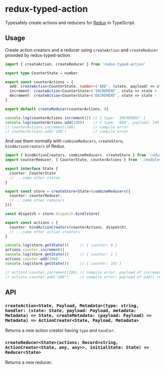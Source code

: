 # redux-typed-action

Typesafely create actions and reducers for [Redux](https://github.com/reactjs/redux) in TypeScript.

## Usage

Create action creators and a reducer using `createAction` and `createReducer` provided by redux-typed-action.

```typescript
import { createAction, createReducer } from 'redux-typed-action'

export type CounterState = number

export const counterActions = {
  add: createAction<CounterState, number>('ADD', (state, payload) => state + payload),
  increment: createAction<CounterState>('INCREMENT', state => state + 1),
  decrement: createAction<CounterState>('DECREMENT', state => state - 1),
}

export default createReducer(counterActions, 0)

console.log(counterActions.increment()) // { type: 'INCREMENT' }
console.log(counterActions.add(100))    // { type: 'ADD', payload: 100 }
// counterActions.increment(100)        // compile error
// counterActions.add('100')            // compile error
```

And use them normally with `combineReducers`, `createStore`, `bindActionCreators` of Redux.

```typescript
import { bindActionCreators, combineReducers, createStore } from 'redux'
import counterReducer, { CounterState, counterActions } from './modules/counter'  // import the above

export interface State {
  counter: CounterState
  // ...some other states
}

export const store = createStore<State>(combineReducers({
  counter: counterReducer,
  // ...some other reducers
}))

const dispatch = store.dispatch.bind(store)

export const actions = {
  counter: bindActionCreators(counterActions, dispatch),
  // ...some other action creators
}

console.log(store.getState())     // { counter: 0 }
actions.counter.increment()
console.log(store.getState())     // { counter: 1 }
actions.counter.add(100)
console.log(store.getState())     // { counter: 101 }

// actions.counter.increment(100) // compile error: payload of increment() requires undefined
// actions.counter.add('100')     // compile error: payload of add() requires number
```

## API

### `createAction<State, Payload, Metadata>(type: string, handler: (state: State, payload: Payload, metadata: Metadata) => State, createMetadata: (payload: Payload) => Metadata) => ActionCreator<State, Payload, Metadata>`

Returns a new action creator having `type` and `handler`.

### `createReducer<State>(actions: Record<string, ActionCreator<State, any, any>>, initialState: State) => Reducer<State>`

Returns a new reducer.
